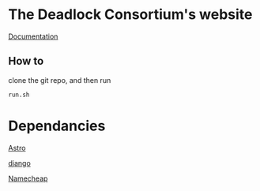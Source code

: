 # The Deadlock Consortium's website
[Documentation](https://github.com/TheDeadLockConsortium/Documentation)


## How to
clone the git repo, and then run 
```
run.sh
```

# Dependancies 

[Astro](https://github.com/withastro/astro)

[django](https://github.com/django/django)

[Namecheap](https://namecheap.com)

